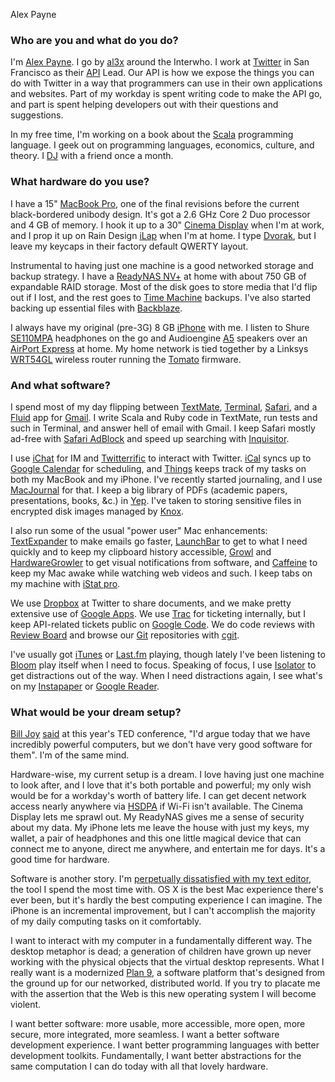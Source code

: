 Alex Payne

### Who are you and what do you do?

I'm [Alex Payne](http://al3x.net/ "Alex's website."). I go by [al3x](http://twitter.com/al3x "Alex's Twitter account.") around the Interwho. I work at [Twitter](http://twitter.com/ "Micro-blogging FTW.") in San Francisco as their [API](http://apiwiki.twitter.com/ "The Twitter API Wiki.") Lead. Our API is how we expose the things you can do with Twitter in a way that programmers can use in their own applications and websites. Part of my workday is spent writing code to make the API go, and part is spent helping developers out with their questions and suggestions.

In my free time, I'm working on a book about the [Scala](http://scala-lang.org/ "The Scala language.") programming language. I geek out on programming languages, economics, culture, and theory. I [DJ](http://seriousdjs.net/ "Alex and Craig are serious.") with a friend once a month.

### What hardware do you use?

I have a 15" [MacBook Pro][macbook-pro], one of the final revisions before the current black-bordered unibody design. It's got a 2.6 GHz Core 2 Duo processor and 4 GB of memory. I hook it up to a 30" [Cinema Display][cinema-display] when I'm at work, and I prop it up on Rain Design [iLap][] when I'm at home. I type [Dvorak](http://en.wikipedia.org/wiki/Dvorak_Simplified_Keyboard "The Dvorak keyboard layout."), but I leave my keycaps in their factory default QWERTY layout.

Instrumental to having just one machine is a good networked storage and backup strategy. I have a [ReadyNAS NV+][readynas-nv-plus] at home with about 750 GB of expandable RAID storage. Most of the disk goes to store media that I'd flip out if I lost, and the rest goes to [Time Machine][time-machine] backups. I've also started backing up essential files with [Backblaze][].

I always have my original (pre-3G) 8 GB [iPhone][] with me. I listen to Shure [SE110MPA][] headphones on the go and Audioengine [A5][] speakers over an [AirPort Express][airport-express] at home. My home network is tied together by a Linksys [WRT54GL][] wireless router running the [Tomato][] firmware.

### And what software?

I spend most of my day flipping between [TextMate][], [Terminal][], [Safari][], and a [Fluid][] app for [Gmail][]. I write Scala and Ruby code in TextMate, run tests and such in Terminal, and answer hell of email with Gmail. I keep Safari mostly ad-free with [Safari AdBlock][safari-adblock] and speed up searching with [Inquisitor][].

I use [iChat][] for IM and [Twitterrific][] to interact with Twitter. [iCal][] syncs up to [Google Calendar][google-calendar] for scheduling, and [Things][] keeps track of my tasks on both my MacBook and my iPhone. I've recently started journaling, and I use [MacJournal][] for that. I keep a big library of PDFs (academic papers, presentations, books, &c.) in [Yep][]. I've taken to storing sensitive files in encrypted disk images managed by [Knox][].

I also run some of the usual "power user" Mac enhancements: [TextExpander][] to make emails go faster, [LaunchBar][] to get to what I need quickly and to keep my clipboard history accessible, [Growl][] and [HardwareGrowler][] to get visual notifications from software, and [Caffeine][] to keep my Mac awake while watching web videos and such. I keep tabs on my machine with [iStat pro][istat-pro].

We use [Dropbox][] at Twitter to share documents, and we make pretty extensive use of [Google Apps][google-apps]. We use [Trac][] for ticketing internally, but I keep API-related tickets public on [Google Code](http://code.google.com/p/twitter-api/issues/list "The Twitter API issue list."). We do code reviews with [Review Board][review-board] and browse our [Git][] repositories with [cgit][].

I've usually got [iTunes][] or [Last.fm][] playing, though lately I've been listening to [Bloom][] play itself when I need to focus. Speaking of focus, I use [Isolator][] to get distractions out of the way. When I need distractions again, I see what's on my [Instapaper][] or [Google Reader][google-reader].

### What would be your dream setup?

[Bill Joy](http://en.wikipedia.org/wiki/Bill_Joy "Bill Joy's page on Wikipedia.") [said](http://www.youtube.com/watch?v=LN2shXeJNz8&feature=channel_page "A video of Bill Joy at the TED conference.") at this year's TED conference, "I'd argue today that we have incredibly powerful computers, but we don't have very good software for them". I'm of the same mind.

Hardware-wise, my current setup is a dream. I love having just one machine to look after, and I love that it's both portable and powerful; my only wish would be for a workday's worth of battery life. I can get decent network access nearly anywhere via [HSDPA](http://www.wireless.att.com/businesscenter/broadbandconnect_b2b/?_requestid=42465 "Information on AT&T's HSDPA offerings.") if Wi-Fi isn't available. The Cinema Display lets me sprawl out. My ReadyNAS gives me a sense of security about my data. My iPhone lets me leave the house with just my keys, my wallet, a pair of headphones and this one little magical device that can connect me to anyone, direct me anywhere, and entertain me for days. It's a good time for hardware.

Software is another story. I'm [perpetually dissatisfied with my text editor](http://al3x.net/2008/10/22/on-flight-to-old-text-editors.html "Alex's post on text editors."), the tool I spend the most time with. OS X is the best Mac experience there's ever been, but it's hardly the best computing experience I can imagine. The iPhone is an incremental improvement, but I can't accomplish the majority of my daily computing tasks on it comfortably.

I want to interact with my computer in a fundamentally different way. The desktop metaphor is dead; a generation of children have grown up never working with the physical objects that the virtual desktop represents. What I really want is a modernized [Plan 9][plan-9], a software platform that's designed from the ground up for our networked, distributed world. If you try to placate me with the assertion that the Web is this new operating system I will become violent.

I want better software: more usable, more accessible, more open, more secure, more integrated, more seamless. I want a better software development experience. I want better programming languages with better development toolkits. Fundamentally, I want better abstractions for the same computation I can do today with all that lovely hardware.

[macbook-pro]: http://www.apple.com/macbookpro/ "The popular Intel-based Mac laptop."
[cinema-display]: http://www.apple.com/displays/cinema/ "The LCD display line."
[ilap]: http://www.raindesigninc.com/ilap.html "Laptop stand."
[readynas-nv-plus]: http://www.readynas.com/?cat=4 "A backup/storage solution."
[time-machine]: http://www.apple.com/macosx/features/timemachine.html "Backup software for the masses, included with Mac OS X 10.5."
[backblaze]: http://backblaze.com/internet-backup.html "Online backup."
[iphone]: http://www.apple.com/iphone/ "C'mon, you know what this is."
[se110mpa]: http://store.shure.com/store/shure/en_US/DisplayProductDetailsPage/productID.106610400 "Sound-isolating headphones."
[a5]: http://www.audioengineusa.com/a5_home.php "Tiny but powerful speakers."
[airport-express]: http://www.apple.com/airportexpress/ "A small wireless access point."
[wrt54gl]: http://www.linksysbycisco.com/us/en/products/WRT54GL "A Linux-based Wireless Broadband router."
[tomato]: http://polarcloud.com/tomato/ "Replacement firmware for the Linksys WRT54GL."
[textmate]: http://macromates.com/ "A very popular text editor for the Mac."
[terminal]: http://www.apple.com/macosx/technology/unix.html "The console application for OS X."
[safari]: http://www.apple.com/safari/ "A fast web browser."
[fluid]: http://fluidapp.com/ "A WebKit-based application for creating Site Specific Browsers."
[gmail]: http://mail.google.com/ "Web-based email."
[safari-adblock]: http://burgersoftware.com/en/safariadblock "Just like the name says."
[inquisitor]: http://inquisitorx.com/ "Learning search engine helper."
[ichat]: http://www.apple.com/macosx/features/ichat.html "An AIM/Jabber client included with Mac OS X."
[twitterrific]: http://iconfactory.com/software/twitterrific "A popular Twitter Mac client."
[ical]: http://www.apple.com/macosx/features/300.html#ical "Calendaring software included with Mac OS X."
[google-calendar]: http://calendar.google.com/ "A web-based calendar client."
[things]: http://culturedcode.com/things/ "A popular task management application for the Mac."
[macjournal]: http://marinersoftware.com/sitepage.php?page=85 "A life journal application for the Mac."
[yep]: http://yepthat.com/yep/ "A Mac application for storing your PDF documents."
[knox]: http://knoxformac.com/ "A Mac application for creating and easily mounting secure disk images."
[textexpander]: http://smileonmymac.com/TextExpander/ "A Mac app for adding custom abbreviations for often-used text."
[launchbar]: http://obdev.at/products/launchbar/ "An application launcher and data manager for the Mac."
[growl]: http://growl.info/ "A notification system for Mac OS X."
[hardwaregrowler]: http://growl.info/documentation/hardwaregrowler.php "A Growl-based utility for notifying you when devices are connected/disconnected."
[caffeine]: http://lightheadsw.com/caffeine/ "A Mac menubar application to keep your computer awake."
[istat-pro]: http://islayer.com/apps/istatpro/ "A Mac application for monitoring your CPU, memory, disks and so on."
[dropbox]: http://getdropbox.com/ "Online syncing and storage."
[google-apps]: http://google.com/apps/intl/en/business/ "A hosted solution for email, calendaring and more."
[trac]: http://trac.edgewall.org/ "A web-based wiki and issue tracking system for developers."
[review-board]: http://www.review-board.org/ "A web-based code review system."
[git]: http://git-scm.com/ "A version control system."
[cgit]: http://hjemli.net/git/cgit/ "A Git repository viewer."
[itunes]: http://www.apple.com/itunes/ "The infamous jukebox application."
[last.fm]: http://last.fm/ "An online radio/tool for tracking your listening habits."
[bloom]: http://generativemusic.com/ "An ambient musician machine/artwork iPhone application."
[isolator]: http://www.willmore.eu/software/isolator/ "A Mac application designed to help you focus on a single task."
[instapaper]: http://instapaper.com/ "A web tool for saving pages to read later."
[google-reader]: http://reader.google.com/ "A web-based feed reader."
[plan-9]: http://plan9.bell-labs.com/plan9/ "A distributed operating system."
